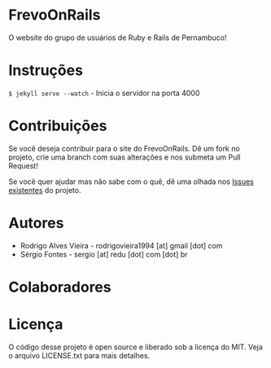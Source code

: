 # FrevoOnRails

O website do grupo de usuários de Ruby e Rails de Pernambuco!

# Instruções

`$ jekyll serve --watch` - Inicia o servidor na porta 4000

# Contribuições

Se você deseja contribuir para o site do FrevoOnRails. Dê um fork no projeto, crie uma branch com suas alterações e nos submeta um Pull Request!

Se você quer ajudar mas não sabe com o quê, dê uma olhada nos [Issues existentes] do projeto.

# Autores

* Rodrigo Alves Vieira - rodrigovieira1994 [at] gmail [dot] com
* Sérgio Fontes - sergio [at] redu [dot] com [dot] br

# Colaboradores

# Licença

O código desse projeto é open source e liberado sob a licença do MIT. Veja o arquivo LICENSE.txt para mais detalhes.

[Issues existentes]: https://github.com/frevo-on-rails/site/issues
